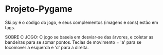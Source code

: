 # Projeto-Pygame
Ski.py é o código do jogo, e seus complementos (imagens e sons) estão em tags.

SOBRE O JOGO:
O jogo se baseia em desviar-se das árvores, e coletar as bandeiras para se somar pontos.
Teclas de movimento = 'a' para se locomover a esquerda e 'd' para a direita.
